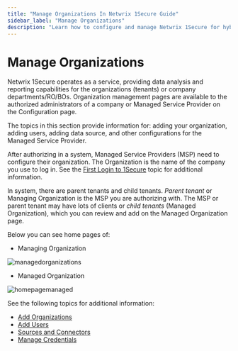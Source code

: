 ```yaml
---
title: "Manage Organizations In Netwrix 1Secure Guide"
sidebar_label: "Manage Organizations"
description: "Learn how to configure and manage Netwrix 1Secure for hybrid security. This guide covers setup, monitoring, and analytics to help secure cloud and on prem data"
---
```


# Manage Organizations

Netwrix 1Secure operates as a service, providing data analysis and reporting capabilities for the
organizations (tenants) or company departments/RO/BOs. Organization management pages are available
to the authorized administrators of a company or Managed Service Provider on the Configuration page.

The topics in this section provide information for: adding your organization, adding users, adding
data source, and other configurations for the Managed Service Provider.

After authorizing in a system, Managed Service Providers (MSP) need to configure their organization.
The Organization is the name of the company you use to log in. See the
[First Login to 1Secure](/docs/1secure/getting-started/first-login.md) topic for additional information.

In system, there are parent tenants and child tenants. _Parent tenant_ or Managing Organization is
the MSP you are authorizing with. The MSP or parent tenant may have lots of clients or _child
tenants_ (Managed Organization), which you can review and add on the Managed Organization page.

Below you can see home pages of:

- Managing Organization

![managedorganizations](/img/product_docs/1secure/admin/organizations/managedorganizations.webp)

- Managed Organization

![homepagemanaged](/img/product_docs/1secure/admin/organizations/homepagemanaged.webp)

See the following topics for additional information:

- [Add Organizations](/docs/1secure/administration/organizations/managing-organizations.md)
- [Add Users](/docs/1secure/administration/user-management/adding-users.md)
- [Sources and Connectors](/docs/1secure/data-sources/index.md)
- [ Manage Credentials ](/docs/1secure/administration/credentials/index.md)
